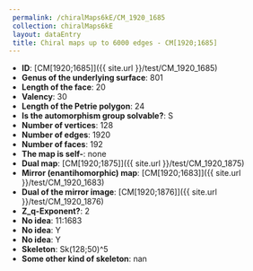 ```yaml
--- 
 permalink: /chiralMaps6kE/CM_1920_1685 
 collection: chiralMaps6kE
 layout: dataEntry
 title: Chiral maps up to 6000 edges - CM[1920;1685]
---
```


- **ID**: [CM[1920;1685]]({{ site.url }}/test/CM_1920_1685)
- **Genus of the underlying surface**: 801
- **Length of the face**: 20
- **Valency**: 30
- **Length of the Petrie polygon**: 24
- **Is the automorphism group solvable?**: S
- **Number of vertices**: 128
- **Number of edges**: 1920
- **Number of faces**: 192
- **The map is self-**: none
- **Dual map**: [CM[1920;1875]]({{ site.url }}/test/CM_1920_1875)
- **Mirror (enantihomorphic) map**: [CM[1920;1683]]({{ site.url }}/test/CM_1920_1683)
- **Dual of the mirror image**: [CM[1920;1876]]({{ site.url }}/test/CM_1920_1876)
- **Z_q-Exponent?**: 2
- **No idea**:  11:1683
- **No idea**: Y
- **No idea**: Y
- **Skeleton**: Sk(128;50)^5
- **Some other kind of skeleton**: nan
